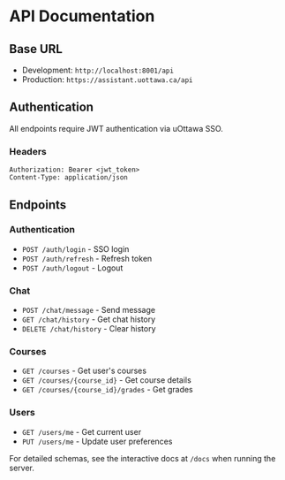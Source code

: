 # API Documentation

## Base URL
- Development: `http://localhost:8001/api`
- Production: `https://assistant.uottawa.ca/api`

## Authentication

All endpoints require JWT authentication via uOttawa SSO.

### Headers
```
Authorization: Bearer <jwt_token>
Content-Type: application/json
```

## Endpoints

### Authentication
- `POST /auth/login` - SSO login
- `POST /auth/refresh` - Refresh token
- `POST /auth/logout` - Logout

### Chat
- `POST /chat/message` - Send message
- `GET /chat/history` - Get chat history
- `DELETE /chat/history` - Clear history

### Courses
- `GET /courses` - Get user's courses
- `GET /courses/{course_id}` - Get course details
- `GET /courses/{course_id}/grades` - Get grades

### Users
- `GET /users/me` - Get current user
- `PUT /users/me` - Update user preferences

For detailed schemas, see the interactive docs at `/docs` when running the server.
